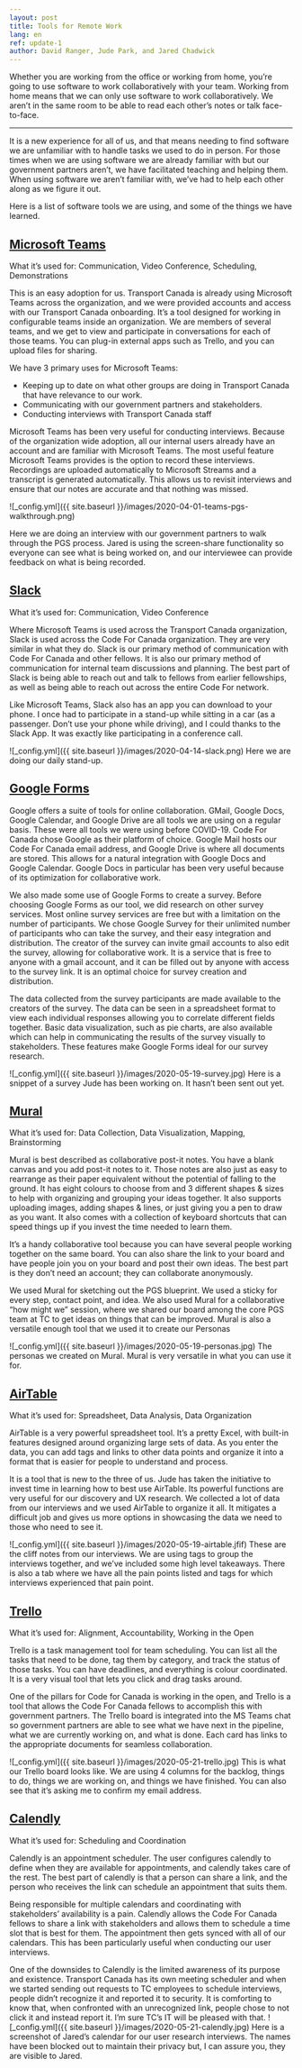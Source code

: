 ```yaml
---
layout: post
title: Tools for Remote Work
lang: en
ref: update-1
author: David Ranger, Jude Park, and Jared Chadwick
---
```


Whether you are working from the office or working from home, you’re going to use software to work collaboratively with your team. Working from home means that we can only use software to work collaboratively. We aren’t in the same room to be able to read each other’s notes or talk face-to-face.

---
It is a new experience for all of us, and that means needing to find software we are unfamiliar with to handle tasks we used to do in person. For those times when we are using software we are already familiar with but our government partners aren’t, we have facilitated teaching and helping them. When using software we aren’t familiar with, we’ve had to help each other along as we figure it out.

Here is a list of software tools we are using, and some of the things we have learned.

## [Microsoft Teams](https://products.office.com/en-ca/microsoft-teams/group-chat-software)
What it’s used for: Communication, Video Conference, Scheduling, Demonstrations

This is an easy adoption for us. Transport Canada is already using Microsoft Teams across the organization, and we were provided accounts and access with our Transport Canada onboarding. It’s a tool designed for working in configurable teams inside an organization. We are members of several teams, and we get to view and participate in conversations for each of those teams. You can plug-in external apps such as Trello, and you can upload files for sharing.

We have 3 primary uses for Microsoft Teams:
- Keeping up to date on what other groups are doing in Transport Canada that have relevance to our work.
- Communicating with our government partners and stakeholders.
- Conducting interviews with Transport Canada staff

Microsoft Teams has been very useful for conducting interviews. Because of the organization wide adoption, all our internal users already have an account and are familiar with Microsoft Teams. The most useful feature Microsoft Teams provides is the option to record these interviews. Recordings are uploaded automatically to Microsoft Streams and a transcript is generated automatically. This allows us to revisit interviews and ensure that our notes are accurate and that nothing was missed.

![_config.yml]({{ site.baseurl }}/images/2020-04-01-teams-pgs-walkthrough.png)

Here we are doing an interview with our government partners to walk through the PGS process. Jared is using the screen-share functionality so everyone can see what is being worked on, and our interviewee can provide feedback on what is being recorded.

## [Slack](http://slack.com)
What it’s used for: Communication, Video Conference

Where Microsoft Teams is used across the Transport Canada organization, Slack is used across the Code For Canada organization. They are very similar in what they do. Slack is our primary method of communication with Code For Canada and other fellows. It is also our primary method of communication for internal team discussions and planning. The best part of Slack is being able to reach out and talk to fellows from earlier fellowships, as well as being able to reach out across the entire Code For network.

Like Microsoft Teams, Slack also has an app you can download to your phone. I once had to participate in a stand-up while sitting in a car (as a passenger. Don’t use your phone while driving), and I could thanks to the Slack App. It was exactly like participating in a conference call.

![_config.yml]({{ site.baseurl }}/images/2020-04-14-slack.png)
Here we are doing our daily stand-up.

## [Google Forms](https://www.google.ca/forms/about/)
Google offers a suite of tools for online collaboration. GMail, Google Docs, Google Calendar, and Google Drive are all tools we are using on a regular basis. These were all tools we were using before COVID-19. Code For Canada chose Google as their platform of choice. Google Mail hosts our Code For Canada email address, and Google Drive is where all documents are stored. This allows for a natural integration with Google Docs and Google Calendar. Google Docs in particular has been very useful because of its optimization for collaborative work.

We also made some use of Google Forms to create a survey. Before choosing Google Forms as our tool, we did research on other survey services. Most online survey services are free but with a limitation on the number of participants. We chose Google Survey for their unlimited number of participants who can take the survey, and their easy integration and distribution. The creator of the survey can invite gmail accounts to also edit the survey, allowing for collaborative work. It is a service that is free to anyone with a gmail account, and it can be filled out by anyone with access to the survey link. It is an optimal choice for survey creation and distribution.

The data collected from the survey participants are made available to the creators of the survey. The data can be seen in a spreadsheet format to view each individual responses allowing you to correlate different fields together. Basic data visualization, such as pie charts, are also available which can help in communicating the results of the survey visually to stakeholders. These features make Google Forms ideal for our survey research.

![_config.yml]({{ site.baseurl }}/images/2020-05-19-survey.jpg)
Here is a snippet of a survey Jude has been working on. It hasn’t been sent out yet.

## [Mural](https://www.mural.co/)
What it’s used for: Data Collection, Data Visualization, Mapping, Brainstorming  

Mural is best described as collaborative post-it notes. You have a blank canvas and you add post-it notes to it. Those notes are also just as easy to rearrange as their paper equivalent without the potential of falling to the ground. It has eight colours to choose from and 3 different shapes & sizes to help with organizing and grouping your ideas together. It also supports uploading images, adding shapes & lines, or just giving you a pen to draw as you want. It also comes with a collection of keyboard shortcuts that can speed things up if you invest the time needed to learn them.

It’s a handy collaborative tool because you can have several people working together on the same board. You can also share the link to your board and have people join you on your board and post their own ideas. The best part is they don’t need an account; they can collaborate anonymously.

We used Mural for sketching out the PGS blueprint. We used a sticky for every step, contact point, and idea. We also used Mural for a collaborative “how might we” session, where we shared our board among the core PGS team at TC to get ideas on things that can be improved. Mural is also a versatile enough tool that we used it to create our Personas

![_config.yml]({{ site.baseurl }}/images/2020-05-19-personas.jpg)
The personas we created on Mural. Mural is very versatile in what you can use it for.

## [AirTable](https://airtable.com/)
What it’s used for: Spreadsheet, Data Analysis, Data Organization

AirTable is a very powerful spreadsheet tool. It’s a pretty Excel, with built-in features designed around organizing large sets of data. As you enter the data, you can add tags and links to other data points and organize it into a format that is easier for people to understand and process.

It is a tool that is new to the three of us. Jude has taken the initiative to invest time in learning how to best use AirTable. Its powerful functions are very useful for our discovery and UX research. We collected a lot of data from our interviews and we used AirTable to organize it all. It mitigates a difficult job and gives us more options in showcasing the data we need to those who need to see it.

![_config.yml]({{ site.baseurl }}/images/2020-05-19-airtable.jfif)
These are the cliff notes from our interviews. We are using tags to group the interviews together, and we’ve included some high level takeaways. There is also a tab where we have all the pain points listed and tags for which interviews experienced that pain point.

## [Trello](https://trello.com/)
What it’s used for: Alignment, Accountability, Working in the Open

Trello is a task management tool for team scheduling. You can list all the tasks that need to be done, tag them by category, and track the status of those tasks. You can have deadlines, and everything is colour coordinated. It is a very visual tool that lets you click and drag tasks around.

One of the pillars for Code for Canada is working in the open, and Trello is a tool that allows the Code For Canada fellows to accomplish this with government partners. The Trello board is integrated into the MS Teams chat so government partners are able to see what we have next in the pipeline, what we are currently working on, and what is done. Each card has links to the appropriate documents for seamless collaboration.

![_config.yml]({{ site.baseurl }}/images/2020-05-21-trello.jpg)
This is what our Trello board looks like. We are using 4 columns for the backlog, things to do, things we are working on, and things we have finished. You can also see that it’s asking me to confirm my email address.

## [Calendly](https://calendly.com/)
What it’s used for: Scheduling and Coordination

Calendly is an appointment scheduler. The user configures calendly to define when they are available for appointments, and calendly takes care of the rest. The best part of calendly is that a person can share a link, and the person who receives the link can schedule an appointment that suits them.

Being responsible for multiple calendars and coordinating with stakeholders’ availability is a pain. Calendly allows the Code For Canada fellows to share a link with stakeholders and allows them to schedule a time slot that is best for them. The appointment then gets synced with all of our calendars. This has been particularly useful when conducting our user interviews.

One of the downsides to Calendly is the limited awareness of its purpose and existence. Transport Canada has its own meeting scheduler and when we started sending out requests to TC employees to schedule interviews, people didn’t recognize it and reported it to security. It is comforting to know that, when confronted with an unrecognized link, people chose to not click it and instead report it. I’m sure TC’s IT will be pleased with that.
![_config.yml]({{ site.baseurl }}/images/2020-05-21-calendly.jpg)
Here is a screenshot of Jared’s calendar for our user research interviews. The names have been blocked out to maintain their privacy but, I can assure you, they are visible to Jared.

